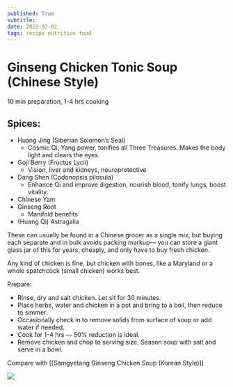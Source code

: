 ```yaml
---
published: True
subtitle:
date: 2022-02-02
tags: recipe nutrition food
---
```


# Ginseng Chicken Tonic Soup (Chinese Style)
10 min preparation, 1-4 hrs cooking

## Spices:

- Huang Jing (Siberian Solomon’s Seal)
  - Cosmic Qi, Yang power, tonifies all Three Treasures. Makes the body light and clears the eyes.
- Goji Berry (Fructus Lycii)
  - Vision, liver and kidneys, neuroprotective
- Dang Shen (Codonopsis pilosula)
  - Enhance Qi and improve digestion, nourish blood, tonify lungs, boost vitality.
- Chinese Yam
- Ginseng Root
  - Manifold benefits
- (Huang Qi) Astragalia

These can usually be found in a Chinese grocer as a single mix, but buying each separate and in bulk avoids packing markup— you can store a giant glass jar of this for years, cheaply, and only have to buy fresh chicken.

Any kind of chicken is fine, but chicken with bones, like a Maryland or a whole spatchcock (small chicken) works best.

Prepare:

- Rinse, dry and salt chicken. Let sit for 30 minutes.
- Place herbs, water and chicken in a pot and bring to a boil, then reduce to simmer.
- Occasionally check in to remove solids from surface of soup or add water if needed.
- Cook for 1-4 hrs — 50% reduction is ideal.
- Remove chicken and chop to serving size. Season soup with salt and serve in a bowl.

Compare with [[Samgyetang Ginseng Chicken Soup (Korean Style)]]

![](../attachments/korean-chicken-soup.jpg)

[//begin]: # "Autogenerated link references for markdown compatibility"
[korean-ginseng-chicken-soup]: korean-ginseng-chicken-soup "Samgyetang Ginseng Chicken Soup (Korean Style)"
[//end]: # "Autogenerated link references"